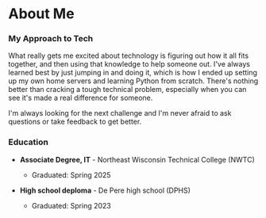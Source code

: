 # About Me

### My Approach to Tech
What really gets me excited about technology is figuring out how it all fits together, and then using that knowledge to help someone out. I've always learned best by just jumping in and doing it, which is how I ended up setting up my own home servers and learning Python from scratch. There's nothing better than cracking a tough technical problem, especially when you can see it's made a real difference for someone.

I'm always looking for the next challenge and I'm never afraid to ask questions or take feedback to get better.

### Education
* **Associate Degree, IT** - Northeast Wisconsin Technical College (NWTC)
    * Graduated: Spring 2025

* **High school deploma** - De Pere high school (DPHS)
    * Graduated: Spring 2023
